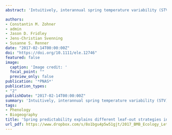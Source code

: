 ```yaml
---
abstract: 'Intuitively, interannual spring temperature variability (STV) should influence the leaf‐out strategies of temperate zone woody species, with high winter chilling requirements in species from regions where spring warming varies greatly among years. We tested this hypothesis using experiments in 215 species and leaf‐out monitoring in 1585 species from East Asia (EA), Europe (EU) and North America (NA). The results reveal that species from regions with high STV indeed have higher winter chilling requirements, and, when grown under the same conditions, leaf out later than related species from regions with lower STV. Since 1900, STV has been consistently higher in NA than in EU and EA, and under experimentally short winter conditions NA species required 84% more spring warming for bud break, EU ones 49% and EA ones only 1%. These previously unknown continental‐scale differences in phenological strategies underscore the need for considering regional climate histories in global change models.'

authors:
- Constantin M. Zohner
- admin
- Jason D. Fridley
- Jens-Christian Svenning
- Susanne S. Renner
date: "2017-02-14T00:00:00Z"
doi: "https://doi.org/10.1111/ele.12746"
featured: false
image:
  caption: 'Image credit: '
  focal_point: ""
  preview_only: false
publication: '*PNAS*'
publication_types:
- "2"
publishDate: "2017-02-14T00:00:00Z"
summary: 'Intuitively, interannual spring temperature variability (STV) should influence the leaf‐out strategies of temperate zone woody species, with high winter chilling requirements in species from regions where spring warming varies greatly among years. We tested this hypothesis using experiments in 215 species and leaf‐out monitoring in 1585 species from East Asia (EA), Europe (EU) and North America (NA). The results reveal that species from regions with high STV indeed have higher winter chilling requirements, and, when grown under the same conditions, leaf out later than related species from regions with lower STV. Since 1900, STV has been consistently higher in NA than in EU and EA, and under experimentally short winter conditions NA species required 84% more spring warming for bud break, EU ones 49% and EA ones only 1%. These previously unknown continental‐scale differences in phenological strategies underscore the need for considering regional climate histories in global change models.'
tags:
- Phenology
- Biogeography
title: 'Spring predictability explains different leaf‐out strategies in the woody floras of North America, Europe and East Asia'
url_pdf: https://www.dropbox.com/s/8o1bgu4p5w51gjt/2017_BMB_Ecology_Letters.pdf?dl=1
---
```



